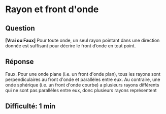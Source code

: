 # Rayon et front d'onde

## Question

**[Vrai ou Faux]** Pour toute onde, un seul rayon pointant dans une direction donnée est suffisant pour décrire le front d’onde en tout point.

## Réponse

Faux. Pour une onde plane (i.e. un front d'onde plan), tous les rayons sont perpendiculaires au front d'onde et parallèles entre eux.  Au contraire, une onde sphérique (i.e. un front d'onde courbe) a plusieurs rayons différents qui ne sont pas parallèles entre eux, donc plusieurs rayons représentent 

## Difficulté: 1 min

